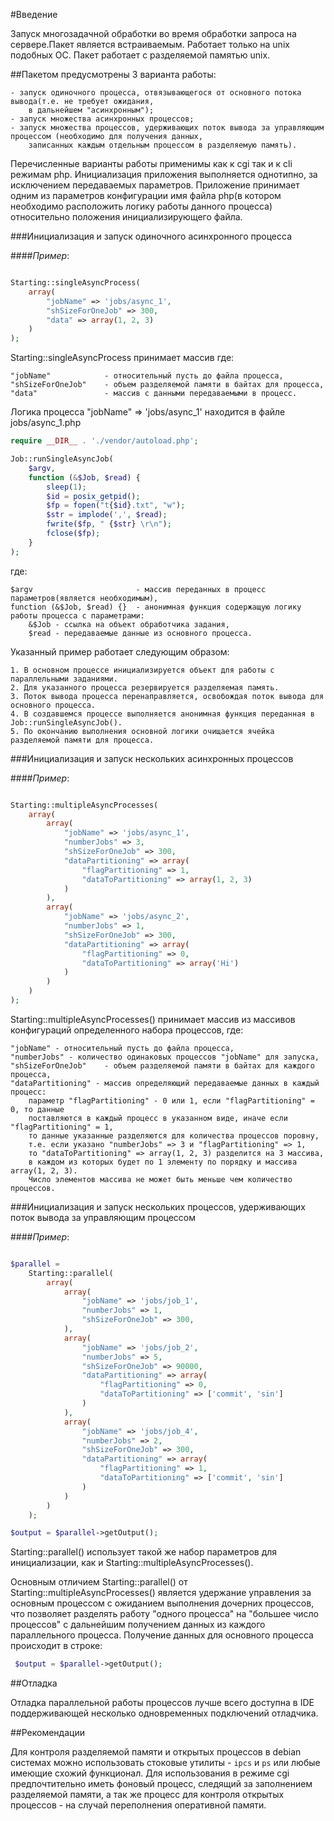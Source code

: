 #Введение

Запуск многозадачной обработки во время обработки запроса на сервере.Пакет является встраиваемым.
Работает только на unix подобных OC. Пакет работает с разделяемой памятью unix.

##Пакетом предусмотрены 3 варианта работы:

    - запуск одиночного процесса, отвязывающегося от основного потока вывода(т.е. не требует ожидания,
        в дальнейшем "асинхронным");
    - запуск множества асинхронных процессов;
    - запуск множества процессов, удерживающих поток вывода за управляющим процессом (необходимо для получения данных, 
        записанных каждым отдельным процессом в разделяемую память).

Перечисленные варианты работы применимы как к cgi так и к cli режимам php.
Инициализация приложения выполняется однотипно, за исключением передаваемых параметров.
Приложение принимает одним из параметров конфигурации имя файла php(в котором необходимо расположить
 логику работы данного процесса) относительно положения инициализирующего файла. 

###Инициализация и запуск одиночного асинхронного процесса

####*Пример*:

```php

Starting::singleAsyncProcess(
    array(
        "jobName" => 'jobs/async_1',
        "shSizeForOneJob" => 300,
        "data" => array(1, 2, 3)
    )
);
```

Starting::singleAsyncProcess принимает массив где:

    "jobName"            - относительный пусть до файла процесса,
    "shSizeForOneJob"    - объем разделяемой памяти в байтах для процесса,
    "data"               - массив с данными передаваемыми в процесс.
    
Логика процесса "jobName" => 'jobs/async_1' находится в файле jobs/async_1.php

```php
require __DIR__ . './vendor/autoload.php';

Job::runSingleAsyncJob(
    $argv,
    function (&$Job, $read) {
        sleep(1);
        $id = posix_getpid();
        $fp = fopen("t{$id}.txt", "w");
        $str = implode(',', $read);
        fwrite($fp, " {$str} \r\n");
        fclose($fp);
    }
);
```

где:

    $argv                       - массив переданных в процесс параметров(является необходимым),
    function (&$Job, $read) {}  - анонимная функция содержащую логику работы процесса c параметрами:
        &$Job - ссылка на объект обработчика задания,
        $read - передаваемые данные из основного процесса.
        
Указанный пример работает следующим образом: 

    1. В основном процессе инициализируется объект для работы с параллельными заданиями.
    2. Для указанного процесса резервируется разделяемая память.
    3. Поток вывода процесса перенаправляется, освобождая поток вывода для основного процесса.
    4. В создавшемся процессе выполняется анонимная функция переданная в Job::runSingleAsyncJob().
    5. По окончанию выполнения основной логики очищается ячейка разделяемой памяти для процесса.
    
###Инициализация и запуск нескольких асинхронных процессов

####*Пример*:

```php

Starting::multipleAsyncProcesses(
    array(
        array(
            "jobName" => 'jobs/async_1',
            "numberJobs" => 3,
            "shSizeForOneJob" => 300,
            "dataPartitioning" => array(
                "flagPartitioning" => 1,
                "dataToPartitioning" => array(1, 2, 3)
            )
        ),
        array(
            "jobName" => 'jobs/async_2',
            "numberJobs" => 1,
            "shSizeForOneJob" => 300,
            "dataPartitioning" => array(
                "flagPartitioning" => 0,
                "dataToPartitioning" => array('Hi')
            )
        )
    )
);
```

Starting::multipleAsyncProcesses() принимает массив из массивов конфигураций определенного набора процессов, где:

    "jobName" - относительный пусть до файла процесса,
    "numberJobs" - количество одинаковых процессов "jobName" для запуска,
    "shSizeForOneJob"    - объем разделяемой памяти в байтах для каждого процесса,
    "dataPartitioning" - массив определяющий передаваемые данных в каждый процесс:
        параметр "flagPartitioning" - 0 или 1, если "flagPartitioning" = 0, то данные
        поставляются в каждый процесс в указанном виде, иначе если "flagPartitioning" = 1,
        то данные указанные разделяются для количества процессов поровну,
        т.е. если указано "numberJobs" => 3 и "flagPartitioning" => 1,
        то "dataToPartitioning" => array(1, 2, 3) разделится на 3 массива,
        в каждом из которых будет по 1 элементу по порядку и массива array(1, 2, 3).
        Число элементов массива не может быть меньше чем количество процессов.
    
###Инициализация и запуск нескольких процессов, удерживающих поток вывода за управляющим процессом

####*Пример*:

```php

$parallel =
    Starting::parallel(
        array(
            array(
                "jobName" => 'jobs/job_1',
                "numberJobs" => 1,
                "shSizeForOneJob" => 300,
            ),
            array(
                "jobName" => 'jobs/job_2',
                "numberJobs" => 5,
                "shSizeForOneJob" => 90000,
                "dataPartitioning" => array(
                    "flagPartitioning" => 0,
                    "dataToPartitioning" => ['commit', 'sin']
                )
            ),
            array(
                "jobName" => 'jobs/job_4',
                "numberJobs" => 2,
                "shSizeForOneJob" => 300,
                "dataPartitioning" => array(
                    "flagPartitioning" => 1,
                    "dataToPartitioning" => ['commit', 'sin']
                )
            )
        )
    );

$output = $parallel->getOutput();
```
Starting::parallel() использует такой же набор параметров для инициализации, как и Starting::multipleAsyncProcesses().

Основным отличием Starting::parallel() от Starting::multipleAsyncProcesses() является удержание управления за основным
процессом с ожиданием выполнения дочерних процессов, что позволяет разделять работу "одного процесса" 
на "большее число процессов" с дальнейшим получением данных из каждого параллельного процесса.
Получение данных для основного процесса происходит в строке:

```php
 $output = $parallel->getOutput();
```
##Отладка

Отладка параллельной работы процессов лучше всего доступна в IDE поддерживающей несколько 
одновременных подключений отладчика.

##Рекомендации

Для контроля разделяемой памяти и открытых процессов в debian системах можно использовать 
стоковые утилиты - `ipcs` и `ps` или любые имеющие схожий функционал. Для использования в режиме
cgi предпочтительно иметь фоновый процесс, следящий за заполнением разделяемой памяти, а так же процесс
для контроля открытых процессов - на случай переполнения оперативной памяти. 
